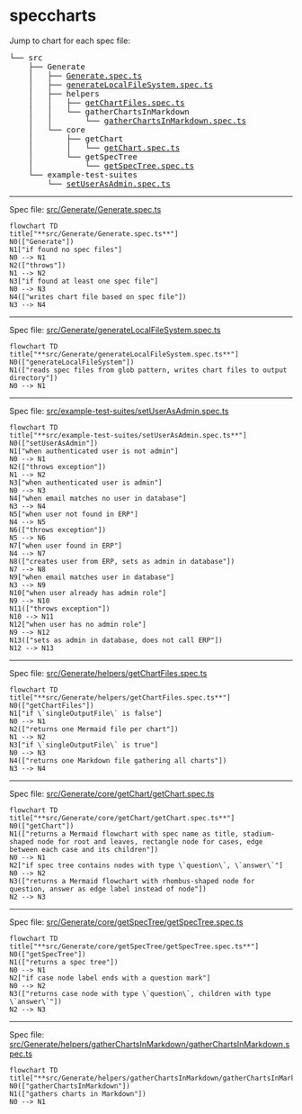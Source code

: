# speccharts

Jump to chart for each spec file:
<pre>└── src<br />    ├── Generate<br />    │   ├── <a href="#src-Generate-Generatespects">Generate.spec.ts</a><br />    │   ├── <a href="#src-Generate-generateLocalFileSystemspects">generateLocalFileSystem.spec.ts</a><br />    │   ├── helpers<br />    │   │   ├── <a href="#src-Generate-helpers-getChartFilesspects">getChartFiles.spec.ts</a><br />    │   │   └── gatherChartsInMarkdown<br />    │   │       └── <a href="#src-Generate-helpers-gatherChartsInMarkdown-gatherChartsInMarkdownspects">gatherChartsInMarkdown.spec.ts</a><br />    │   └── core<br />    │       ├── getChart<br />    │       │   └── <a href="#src-Generate-core-getChart-getChartspects">getChart.spec.ts</a><br />    │       └── getSpecTree<br />    │           └── <a href="#src-Generate-core-getSpecTree-getSpecTreespects">getSpecTree.spec.ts</a><br />    └── example-test-suites<br />        └── <a href="#src-example-test-suites-setUserAsAdminspects">setUserAsAdmin.spec.ts</a><br /></pre>

---

Spec file: <a id="src-Generate-Generatespects"></a><a href="../src/Generate/Generate.spec.ts">src/Generate/Generate.spec.ts</a>

```mermaid
flowchart TD
title["**src/Generate/Generate.spec.ts**"]
N0(["Generate"])
N1["if found no spec files"]
N0 --> N1
N2(["throws"])
N1 --> N2
N3["if found at least one spec file"]
N0 --> N3
N4(["writes chart file based on spec file"])
N3 --> N4
```

---

Spec file: <a id="src-Generate-generateLocalFileSystemspects"></a><a href="../src/Generate/generateLocalFileSystem.spec.ts">src/Generate/generateLocalFileSystem.spec.ts</a>

```mermaid
flowchart TD
title["**src/Generate/generateLocalFileSystem.spec.ts**"]
N0(["generateLocalFileSystem"])
N1(["reads spec files from glob pattern, writes chart files to output directory"])
N0 --> N1
```

---

Spec file: <a id="src-example-test-suites-setUserAsAdminspects"></a><a href="../src/example-test-suites/setUserAsAdmin.spec.ts">src/example-test-suites/setUserAsAdmin.spec.ts</a>

```mermaid
flowchart TD
title["**src/example-test-suites/setUserAsAdmin.spec.ts**"]
N0(["setUserAsAdmin"])
N1["when authenticated user is not admin"]
N0 --> N1
N2(["throws exception"])
N1 --> N2
N3["when authenticated user is admin"]
N0 --> N3
N4["when email matches no user in database"]
N3 --> N4
N5["when user not found in ERP"]
N4 --> N5
N6(["throws exception"])
N5 --> N6
N7["when user found in ERP"]
N4 --> N7
N8(["creates user from ERP, sets as admin in database"])
N7 --> N8
N9["when email matches user in database"]
N3 --> N9
N10["when user already has admin role"]
N9 --> N10
N11(["throws exception"])
N10 --> N11
N12["when user has no admin role"]
N9 --> N12
N13(["sets as admin in database, does not call ERP"])
N12 --> N13
```

---

Spec file: <a id="src-Generate-helpers-getChartFilesspects"></a><a href="../src/Generate/helpers/getChartFiles.spec.ts">src/Generate/helpers/getChartFiles.spec.ts</a>

```mermaid
flowchart TD
title["**src/Generate/helpers/getChartFiles.spec.ts**"]
N0(["getChartFiles"])
N1["if \`singleOutputFile\` is false"]
N0 --> N1
N2(["returns one Mermaid file per chart"])
N1 --> N2
N3["if \`singleOutputFile\` is true"]
N0 --> N3
N4(["returns one Markdown file gathering all charts"])
N3 --> N4
```

---

Spec file: <a id="src-Generate-core-getChart-getChartspects"></a><a href="../src/Generate/core/getChart/getChart.spec.ts">src/Generate/core/getChart/getChart.spec.ts</a>

```mermaid
flowchart TD
title["**src/Generate/core/getChart/getChart.spec.ts**"]
N0(["getChart"])
N1(["returns a Mermaid flowchart with spec name as title, stadium-shaped node for root and leaves, rectangle node for cases, edge between each case and its children"])
N0 --> N1
N2["if spec tree contains nodes with type \`question\`, \`answer\`"]
N0 --> N2
N3(["returns a Mermaid flowchart with rhombus-shaped node for question, answer as edge label instead of node"])
N2 --> N3
```

---

Spec file: <a id="src-Generate-core-getSpecTree-getSpecTreespects"></a><a href="../src/Generate/core/getSpecTree/getSpecTree.spec.ts">src/Generate/core/getSpecTree/getSpecTree.spec.ts</a>

```mermaid
flowchart TD
title["**src/Generate/core/getSpecTree/getSpecTree.spec.ts**"]
N0(["getSpecTree"])
N1(["returns a spec tree"])
N0 --> N1
N2["if case node label ends with a question mark"]
N0 --> N2
N3(["returns case node with type \`question\`, children with type \`answer\`"])
N2 --> N3
```

---

Spec file: <a id="src-Generate-helpers-gatherChartsInMarkdown-gatherChartsInMarkdownspects"></a><a href="../src/Generate/helpers/gatherChartsInMarkdown/gatherChartsInMarkdown.spec.ts">src/Generate/helpers/gatherChartsInMarkdown/gatherChartsInMarkdown.spec.ts</a>

```mermaid
flowchart TD
title["**src/Generate/helpers/gatherChartsInMarkdown/gatherChartsInMarkdown.spec.ts**"]
N0(["gatherChartsInMarkdown"])
N1(["gathers charts in Markdown"])
N0 --> N1
```

<!-- ✴ Generated by speccharts • https://github.com/arnaudrenaud/speccharts • v0.1.9 -->
